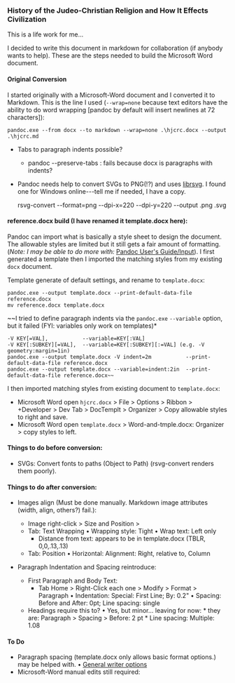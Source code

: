 ### History of the Judeo-Christian Religion and How It Effects Civilization

This is a life work for me...

I decided to write this document in markdown for collaboration (if anybody wants to help). These are the steps needed to build the Microsoft Word document.

#### Original Conversion

I started originally with a Microsoft-Word document and I converted it to Markdown. This is the line I used (`--wrap=none` because text editors have the ability to do word wrapping [pandoc by default will insert newlines at 72 characters]):

    pandoc.exe --from docx --to markdown --wrap=none .\hjcrc.docx --output .\hjcrc.md

* Tabs to paragraph indents possible?
  - pandoc --preserve-tabs             : fails because docx is paragraphs with indents?
* Pandoc needs help to convert SVGs to PNG(!?) and uses [librsvg](https://wiki.gnome.org/action/show/Projects/LibRsvg). I found one for Windows online---tell me if needed, I have a copy.

    rsvg-convert --format=png --dpi-x=220 --dpi-y=220 --output <name>.png <name>.svg

#### reference.docx build (I have renamed it template.docx here):

Pandoc can import what is basically a style sheet to design the document. The allowable styles are limited but it still gets a fair amount of formatting. (*Note: I may be able to do more with:* [Pandoc User's Guide/Input](https://pandoc.org/MANUAL.html#input)). I first generated a template then I imported the matching styles from my existing `docx` document.

Template generate of default settings, and rename to `template.docx`:

    pandoc.exe --output template.docx --print-default-data-file reference.docx
    mv reference.docx template.docx

~~I tried to define paragraph indents via the `pandoc.exe` `--variable` option, but it failed (FYI: variables only work on templates)*

    -V KEY[=VAL],           --variable=KEY[:VAL]
    -V KEY[:SUBKEY][=VAL],  --variable=KEY[:SUBKEY][:=VAL] (e.g. -V geometry:margin=1in)
    pandoc.exe --output template.docx -V indent=2m           --print-default-data-file reference.docx   
    pandoc.exe --output template.docx --variable=indent:2in  --print-default-data-file reference.docx~~

I then imported matching styles from existing document to `template.docx`:

* Microsoft Word open `hjcrc.docx` > File > Options > Ribbon > +Developer > Dev Tab > DocTemplt > Organizer > Copy allowable styles to right and save.
* Microsoft Word open `template.docx`  > Word-and-tmple.docx: Organizer > copy styles to left.

#### Things to do before conversion:

* SVGs: Convert fonts to paths (Object to Path) (rsvg-convert renders them poorly).

#### Things to do after conversion:

* Images align (Must be done manually. Markdown image attributes (width, align, others?) fail.):
  + Image right-click > Size and Position >
  + Tab: Text Wrapping
    • Wrapping style:       Tight
    • Wrap text:            Left only
    - Distance from text:   appears to be in template.docx (TBLR, 0,0,.13,.13)
  + Tab: Position
    • Horizontal:           Alignment: Right, relative to, Column

* Paragraph Indentation and Spacing reintroduce:
  + First Paragraph and Body Text:
    + Tab Home > Right-Click each one > Modify > Format > Paragraph
      • Indentation:        Special: First Line; By: 0.2"
      • Spacing:            Before and After: 0pt; Line spacing: single
  + Headings require this to?
      • Yes, but minor... leaving for now:
          * they are: Paragraph > Spacing > Before: 2 pt
          *                                  Line spacing: Multiple: 1.08

#### To Do

* Paragraph spacing (template.docx only allows basic format options.) may be helped with.
  • [General writer options](https://pandoc.org/MANUAL.html#general-writer-options-1)
* Microsoft-Word manual edits still required:
